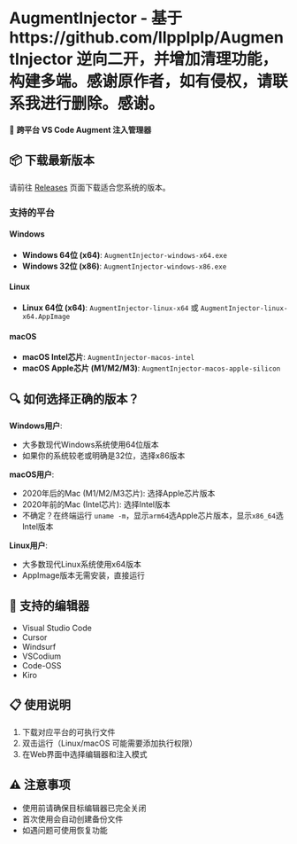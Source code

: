 # AugmentInjector - 基于https://github.com/llpplplp/AugmentInjector 逆向二开，并增加清理功能，构建多端。感谢原作者，如有侵权，请联系我进行删除。感谢。

🚀 **跨平台 VS Code Augment 注入管理器**

## 📦 下载最新版本

请前往 [Releases](https://github.com/w457602/augment-dual-releases/releases) 页面下载适合您系统的版本。

### 支持的平台

#### Windows
- **Windows 64位 (x64)**: `AugmentInjector-windows-x64.exe`
- **Windows 32位 (x86)**: `AugmentInjector-windows-x86.exe`

#### Linux  
- **Linux 64位 (x64)**: `AugmentInjector-linux-x64` 或 `AugmentInjector-linux-x64.AppImage`

#### macOS
- **macOS Intel芯片**: `AugmentInjector-macos-intel`
- **macOS Apple芯片 (M1/M2/M3)**: `AugmentInjector-macos-apple-silicon`

## 🔍 如何选择正确的版本？

**Windows用户**:
- 大多数现代Windows系统使用64位版本
- 如果你的系统较老或明确是32位，选择x86版本

**macOS用户**:
- 2020年后的Mac (M1/M2/M3芯片): 选择Apple芯片版本
- 2020年前的Mac (Intel芯片): 选择Intel版本
- 不确定？在终端运行 `uname -m`，显示`arm64`选Apple芯片版本，显示`x86_64`选Intel版本

**Linux用户**:
- 大多数现代Linux系统使用x64版本
- AppImage版本无需安装，直接运行

## 🔧 支持的编辑器

- Visual Studio Code
- Cursor
- Windsurf
- VSCodium
- Code-OSS
- Kiro

## 📋 使用说明

1. 下载对应平台的可执行文件
2. 双击运行（Linux/macOS 可能需要添加执行权限）
3. 在Web界面中选择编辑器和注入模式

## ⚠️ 注意事项

- 使用前请确保目标编辑器已完全关闭
- 首次使用会自动创建备份文件
- 如遇问题可使用恢复功能
